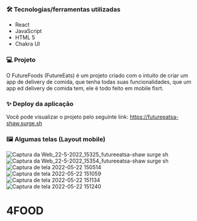 ### 🛠️ Tecnologias/ferramentas utilizadas

- React
- JavaScript
- HTML 5
- Chakra UI

### 💻 Projeto

O FutureFoods (FutureEats) é um projeto criado com o intuito de criar um app de delivery de comida, que tenha todas suas funcionalidades, que um app ed delivery de comida tem, ele é todo feito em mobile fisrt. 

### ✨ Deploy da aplicação

Você pode visualizar o projeto pelo seguinte link: https://futureeatsa-shaw.surge.sh

### 🖼️ Algumas telas (Layout mobile)

![Captura da Web_22-5-2022_15325_futureeatsa-shaw surge sh](https://user-images.githubusercontent.com/88721328/169709690-9a665ac9-094a-4b24-a913-182373cf5d5a.jpeg)
![Captura da Web_22-5-2022_15354_futureeatsa-shaw surge sh](https://user-images.githubusercontent.com/88721328/169709701-64113647-7bd0-4bb2-86d6-ec5af2c970c3.jpeg)
![Captura de tela 2022-05-22 150514](https://user-images.githubusercontent.com/88721328/169709708-5a57ae76-32bf-46a7-8250-e4a8d0554352.png)
![Captura de tela 2022-05-22 151059](https://user-images.githubusercontent.com/88721328/169709716-f34735b1-402a-4b73-bb1f-c00f9d664c37.png)
![Captura de tela 2022-05-22 151134](https://user-images.githubusercontent.com/88721328/169709717-9cb65758-d295-4d2b-be0e-e703bd4394f3.png)
![Captura de tela 2022-05-22 151240](https://user-images.githubusercontent.com/88721328/169709718-40061f5b-dd9c-4620-9feb-10514f235a65.png)
# 4FOOD
